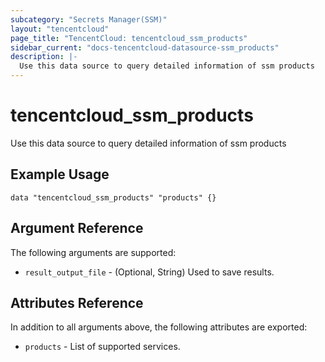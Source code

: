 ```yaml
---
subcategory: "Secrets Manager(SSM)"
layout: "tencentcloud"
page_title: "TencentCloud: tencentcloud_ssm_products"
sidebar_current: "docs-tencentcloud-datasource-ssm_products"
description: |-
  Use this data source to query detailed information of ssm products
---
```


# tencentcloud_ssm_products

Use this data source to query detailed information of ssm products

## Example Usage

```hcl
data "tencentcloud_ssm_products" "products" {}
```

## Argument Reference

The following arguments are supported:

* `result_output_file` - (Optional, String) Used to save results.

## Attributes Reference

In addition to all arguments above, the following attributes are exported:

* `products` - List of supported services.


